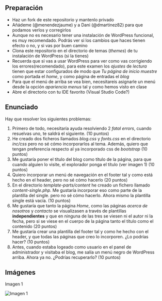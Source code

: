 ## Preparación

- Haz un fork de este repositorio y mantenlo privado
- Añádeme (@menendezjaume) y a Dani (@dmartinez82) para que podamos verlos y corregirlos
- Aunque no es necesario tener una instalación de WordPress funcional, es muy recomendado. Podrás ver si los cambios que haces tienen efecto o no, y si vas por buen camino
- Clona este repositorio en el directorio de temas (_themes_) de tu instalación de WordPress (si la tienes)
- Recuerda que si vas a usar WordPress para ver como vas corrigiendo los errores(recomendado), para este examen los _ajustes_ de _lectura_ tienen que estar configurados de modo que _Tu página de inicio muestre_ como portada el _home_, y como página de entradas el _blog_
- Para que el menú de arriba se vea bien, necesitareis asignarle un menú desde la opción _apariencia_ _menus_ tal y como hemos visto en clase
- Abre el directorio con tu IDE favorito (Visual Studio Code?)

## Enunciado

Hay que resolver los siguientes problemas:

1. Primero de todo, necesitaría ayuda resolviendo 2 _fatal errors_, cuando resuelvas uno, te saldrá el siguiente. (10 puntos)
2. He creado dos ficheros llamados _blog.css_ y _fonts.css_ en el directorio _inc/css_ pero no sé cómo incorporarlos al tema. Además, quiero que tengan preferencia respecto al ya incorporado css de _bootstrap_ (10 puntos)
3. Me gustaría poner el título del blog como título de la página, para que cuando alguien lo visite, el explorador ponga el título (ver imagen 1) (10 puntos)
4. Quiero incorporar un menú de navegación en el footer tal y como está hecho en el header, pero no sé cómo hacerlo (20 puntos)
5. En el directorio _template-parts/content_ he creado un fichero llamado _content-single.php_. Me gustaría incorporar eso como parte de la plantilla del single. pero no sé cómo hacerlo. Ahora mismo la plantilla single está vacía. (10 puntos)
6. Me gustaría que tanto la página _Home_, como las páginas _acerca de nosotros_ y _contacto_ se visualizasen a través de plantillas **independientes** y que en ninguna de las tres se viesen ni el autor ni la fecha, pero si se viese en el cuerpo de la página tanto el título como el contenido (20 puntos)
7. Me gustaría crear una plantilla del footer tal y como he hecho con el header, y que todas las páginas que creo lo incorporen. ¿Lo podrías hacer? (10 puntos)
8. Antes, cuando estaba logeado como usuario en el panel de administrador y visitaba el blog, me salía un menú negro de WordPress arriba. Ahora ya no. ¿Podrías recuperarlo? (10 puntos)

## Imágenes

Imagen 1

![Imagen 1](https://github.com/menendezjaume/temaWordpressExamenRoto/blob/main/inc/img/imagen.png)